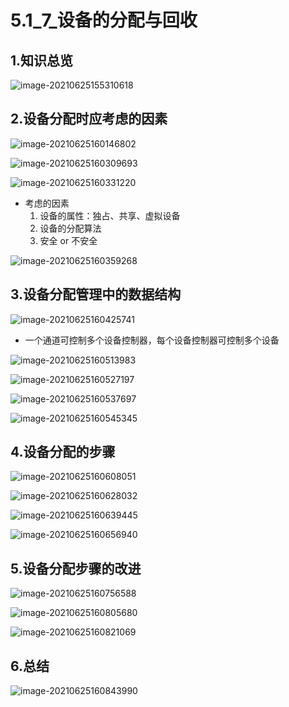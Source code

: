 # 5.1_7_设备的分配与回收

## 1.知识总览

![image-20210625155310618](https://tuchuang-01.oss-cn-beijing.aliyuncs.com/img/image-20210625155310618.png)

## 2.设备分配时应考虑的因素

![image-20210625160146802](https://tuchuang-01.oss-cn-beijing.aliyuncs.com/img/image-20210625160146802.png)

![image-20210625160309693](https://tuchuang-01.oss-cn-beijing.aliyuncs.com/img/image-20210625160309693.png)

![image-20210625160331220](https://tuchuang-01.oss-cn-beijing.aliyuncs.com/img/image-20210625160331220.png)

- 考虑的因素
  1. 设备的属性：独占、共享、虚拟设备
  2. 设备的分配算法
  3. 安全 or 不安全

![image-20210625160359268](https://tuchuang-01.oss-cn-beijing.aliyuncs.com/img/image-20210625160359268.png)

## 3.设备分配管理中的数据结构

![image-20210625160425741](https://tuchuang-01.oss-cn-beijing.aliyuncs.com/img/image-20210625160425741.png)

- 一个通道可控制多个设备控制器，每个设备控制器可控制多个设备

![image-20210625160513983](https://tuchuang-01.oss-cn-beijing.aliyuncs.com/img/image-20210625160513983.png)

![image-20210625160527197](https://tuchuang-01.oss-cn-beijing.aliyuncs.com/img/image-20210625160527197.png)

![image-20210625160537697](https://tuchuang-01.oss-cn-beijing.aliyuncs.com/img/image-20210625160537697.png)

![image-20210625160545345](https://tuchuang-01.oss-cn-beijing.aliyuncs.com/img/image-20210625160545345.png)

## 4.设备分配的步骤

![image-20210625160608051](https://tuchuang-01.oss-cn-beijing.aliyuncs.com/img/image-20210625160608051.png)

![image-20210625160628032](https://tuchuang-01.oss-cn-beijing.aliyuncs.com/img/image-20210625160628032.png)

![image-20210625160639445](https://tuchuang-01.oss-cn-beijing.aliyuncs.com/img/image-20210625160639445.png)

![image-20210625160656940](https://tuchuang-01.oss-cn-beijing.aliyuncs.com/img/image-20210625160656940.png)

## 5.设备分配步骤的改进

![image-20210625160756588](https://tuchuang-01.oss-cn-beijing.aliyuncs.com/img/image-20210625160756588.png)

![image-20210625160805680](https://tuchuang-01.oss-cn-beijing.aliyuncs.com/img/image-20210625160805680.png)

![image-20210625160821069](https://tuchuang-01.oss-cn-beijing.aliyuncs.com/img/image-20210625160821069.png)

## 6.总结

![image-20210625160843990](https://tuchuang-01.oss-cn-beijing.aliyuncs.com/img/image-20210625160843990.png)

